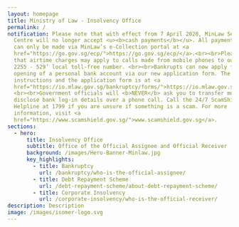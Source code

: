 ```yaml
---
layout: homepage
title: Ministry of Law - Insolvency Office
permalink: /
notification: Please note that with effect from 7 April 2020, MinLaw Services
  Centre will no longer accept <u><b>cash payments</b></u>. All payments to IPTO
  can only be made via MinLaw’s e-Collection portal at <a
  href="https://go.gov.sg/ecp/">https://go.gov.sg/ecp/</a>.<br><br>Please note
  that airtime charges may apply to calls made from mobile phones to our ‘1800 –
  2255 - 529’ local toll-free number. <br><br>Bankrupts can now apply for the
  opening of a personal bank account via our new application form. The
  instructions and the application form is at <a
  href="https://io.mlaw.gov.sg/bankruptcy/forms/">https://io.mlaw.gov.sg/bankruptcy/forms/</a>.
  <br><br>Government officials will <b>NEVER</b> ask you to transfer money or
  disclose bank log-in details over a phone call. Call the 24/7 ScamShield
  Helpline at 1799 if you are unsure if something is a scam. For more
  information, visit <a
  href="https://www.scamshield.gov.sg/">www.scamshield.gov.sg</a>.
sections:
  - hero:
      title: Insolvency Office
      subtitle: Office of the Official Assignee and Official Receiver
      background: /images/Hero-Banner-Minlaw.jpg
      key_highlights:
        - title: Bankruptcy
          url: /bankruptcy/who-is-the-official-assignee/
        - title: Debt Repayment Scheme
          url: /debt-repayment-scheme/about-debt-repayment-scheme/
        - title: Corporate Insolvency
          url: /corporate-insolvency/who-is-the-official-receiver/
description: Description
image: /images/isomer-logo.svg
---
```

